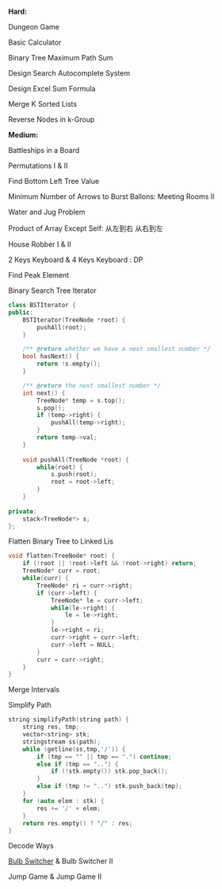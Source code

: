 **Hard:**

Dungeon Game

Basic Calculator

Binary Tree Maximum Path Sum

Design Search Autocomplete System

Design Excel Sum Formula

Merge K Sorted Lists

Reverse Nodes in k-Group

**Medium:**

Battleships in a Board

Permutations I & II

Find Bottom Left Tree Value

Minimum Number of Arrows to Burst Ballons: Meeting Rooms II

Water and Jug Problem

Product of Array Except Self: 从左到右 从右到左

House Robber I & II

2 Keys Keyboard & 4 Keys Keyboard : DP

Find Peak Element

Binary Search Tree Iterator

```cpp
class BSTIterator {
public:
    BSTIterator(TreeNode *root) {
        pushAll(root);
    }

    /** @return whether we have a next smallest number */
    bool hasNext() {
        return !s.empty();
    }

    /** @return the next smallest number */
    int next() {
        TreeNode* temp = s.top();
        s.pop();
        if (temp->right) {
            pushAll(temp->right);
        }
        return temp->val;
    }
    
    void pushAll(TreeNode *root) {
        while(root) {
            s.push(root);
            root = root->left;
        }
    }
    
private:
    stack<TreeNode*> s;
};
```

Flatten Binary Tree to Linked Lis

```cpp
void flatten(TreeNode* root) {
    if (!root || !root->left && !root->right) return;
    TreeNode* curr = root;
    while(curr) {
        TreeNode* ri = curr->right;
        if (curr->left) {
            TreeNode* le = curr->left;
            while(le->right) {
                le = le->right;
            }
            le->right = ri;
            curr->right = curr->left;
            curr->left = NULL;
        }
        curr = curr->right;
    }
}
```

Merge Intervals

Simplify Path

```cpp
string simplifyPath(string path) {
    string res, tmp;
    vector<string> stk;
    stringstream ss(path);
    while (getline(ss,tmp,'/')) {
        if (tmp == "" || tmp == ".") continue;
        else if (tmp == "..") {
            if (!stk.empty()) stk.pop_back();
        }
        else if (tmp != "..") stk.push_back(tmp);
    }
    for (auto elem : stk) {
        res += '/' + elem;
    }
    return res.empty() ? "/" : res;
}
```

Decode Ways

[Bulb Switcher](https://leetcode.com/problems/bulb-switcher/discuss/77112/Share-my-o%281%29-solution-with-explanation) & Bulb Switcher II

Jump Game & Jump Game II







